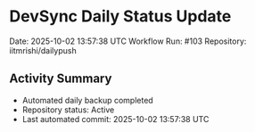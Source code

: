 # DevSync Daily Status Update
Date: 2025-10-02 13:57:38 UTC
Workflow Run: #103
Repository: iitmrishi/dailypush

## Activity Summary
- Automated daily backup completed
- Repository status: Active
- Last automated commit: 2025-10-02 13:57:38 UTC
